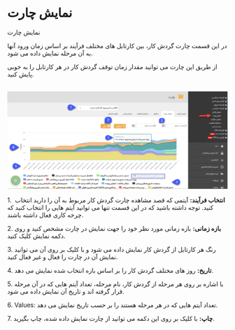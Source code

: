 # نمایش چارت    

نمایش چارت

در این قسمت چارت گردش کار، بین کارتابل های مختلف فرآیند بر اساس زمان ورود آنها به آن مرحله نمایش داده می شود.

از طریق این چارت می توانید مقدار زمان توقف گردش کار در هر کارتابل را به خوبی پایش کنید.

 ![](Chartview/Chartview1.png)

1.  **انتخاب فرآیند:** آیتمی که قصد مشاهده چارت گردش کار مربوط به آن را دارید انتخاب کنید. توجه داشته باشید که در این قسمت تنها می توانید آیتم هایی را انتخاب کنید که چرخه کاری فعال داشته باشند.

2\. **بازه زمانی:** بازه زمانی مورد نظر خود را جهت نمایش در چارت مشخص کنید و روی دکمه نمایش کلیک کنید.

3\. رنگ هر کارتابل از گردش کار نمایش داده می شود و با کلیک بر روی آن می توانید نمایش آن در چارت را فعال و غیر فعال کنید.

4\. **تاریخ:** روز های مختلف گردش کار را بر اساس بازه انتخاب شده نمایش می دهد.

5\. با اشاره بر روی هر مرحله از گردش کار، نام مرحله، تعداد آیتم هایی که در آن مرحله قرار گرفته اند و تاریخ آن نمایش داده می شود.

6\. Values: تعداد آیتم هایی که در هر مرحله هستند را بر حسب تاریخ نمایش می دهد.

7\. **چاپ:** با کلیک بر روی این دکمه می توانید از چارت نمایش داده شده، چاپ بگیرید.